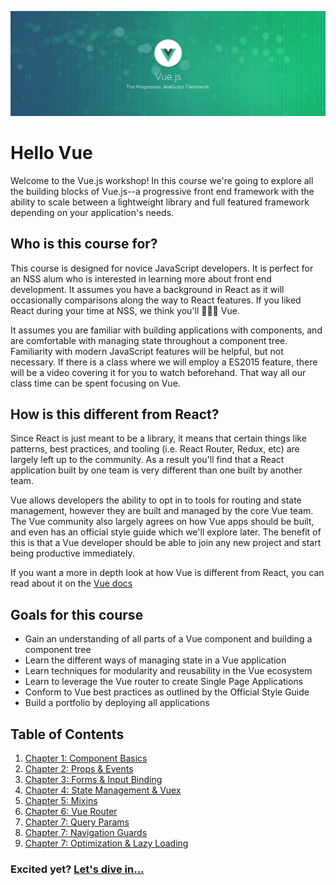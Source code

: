 ![Vue Logo](./images/vue-green-background.png)

# Hello Vue

Welcome to the Vue.js workshop! In this course we're going to explore all the building blocks of Vue.js--a progressive front end framework with the ability to scale between a lightweight library and full featured framework depending on your application's needs.

## Who is this course for?

This course is designed for novice JavaScript developers. It is perfect for an NSS alum who is interested in learning more about front end development. It assumes you have a background in React as it will occasionally comparisons along the way to React features. If you liked React during your time at NSS, we think you'll 💚💚💚 Vue.

It assumes you are familiar with building applications with components, and are comfortable with managing state throughout a component tree. Familiarity with modern JavaScript features will be helpful, but not necessary. If there is a class where we will employ a ES2015 feature, there will be a video covering it for you to watch beforehand. That way all our class time can be spent focusing on Vue.

## How is this different from React?

Since React is just meant to be a library, it means that certain things like patterns, best practices, and tooling (i.e. React Router, Redux, etc) are largely left up to the community. As a result you'll find that a React application built by one team is very different than one built by another team.

Vue allows developers the ability to opt in to tools for routing and state management, however they are built and managed by the core Vue team. The Vue community also largely agrees on how Vue apps should be built, and even has an official style guide which we'll explore later. The benefit of this is that a Vue developer should be able to join any new project and start being productive immediately.

If you want a more in depth look at how Vue is different from React, you can read about it on the [Vue docs](https://vuejs.org/v2/guide/comparison.html)

## Goals for this course

- Gain an understanding of all parts of a Vue component and building a component tree
- Learn the different ways of managing state in a Vue application
- Learn techniques for modularity and reusability in the Vue ecosystem
- Learn to leverage the Vue router to create Single Page Applications
- Conform to Vue best practices as outlined by the Official Style Guide
- Build a portfolio by deploying all applications

## Table of Contents

1. [Chapter 1: Component Basics](/chapters/Session_1.md)
1. [Chapter 2: Props & Events](/chapters/Session_2.md)
1. [Chapter 3: Forms & Input Binding](/chapters/Session_3.md)
1. [Chapter 4: State Management & Vuex](/chapters/Session_4.md)
1. [Chapter 5: Mixins](/chapters/Session_5.md)
1. [Chapter 6: Vue Router](/chapters/Session_6.md)
1. [Chapter 7: Query Params](/chapters/Session_7.md)
1. [Chapter 7: Navigation Guards](/chapters/Session_8.md)
1. [Chapter 7: Optimization & Lazy Loading](/chapters/Session_9.md)

### Excited yet? [Let's dive in...](./chapters/Session_1.md)
